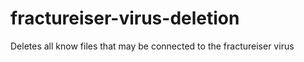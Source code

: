 # fractureiser-virus-deletion
Deletes all know files that may be connected to the fractureiser  virus
